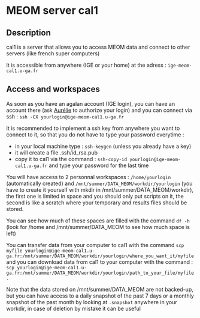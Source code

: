 # MEOM server cal1

## Description

cal1 is a server that allows you to access MEOM data and connect to other servers (like french super computers)

It is accessible from anywhere (IGE or your home) at the adress : ```ige-meom-cal1.u-ga.fr```

## Access and workspaces

As soon as you have an agalan account (IGE login), you can have an account there (ask [Aurélie](mailto:aurelie.albert@univ-grenoble-alpes.fr) to authorize your login) and you can connect via ssh : ```ssh -CX yourlogin@ige-meom-cal1.u-ga.fr```

It is recommended to implement a ssh key from anywhere you want to connect to it, so that you do not have to type your password everytime :
  - in your local machine type : ```ssh-keygen``` (unless you already have a key)
  - it will create a file .ssh/id_rsa.pub
  - copy it to cal1 via the command : ```ssh-copy-id yourlogin@ige-meom-cal1.u-ga.fr``` and type your password for the last time

You will have access to 2 personnal workspaces : ```/home/yourlogin``` (automatically created) and ```/mnt/summer/DATA_MEOM/workdir/yourlogin``` (you have to create it yourself with mkdir in /mnt/summer/DATA_MEOM/workdir), the first one is limited in space and you should only put scripts on it, the second is like a scratch where your temporary and results files should be stored.

You can see how much of these spaces are filled with the command ```df -h``` (look for /home and /mnt/summer/DATA_MEOM to see how much space is left)

You can transfer data from your computer to cal1 with the command ```scp myfile yourlogin@ige-meom-cal1.u-ga.fr:/mnt/summer/DATA_MEOM/workdir/yourlogin/where_you_want_it/myfile``` and you can download data from cal1 to your computer with the command : ```scp yourlogin@ige-meom-cal1.u-ga.fr:/mnt/summer/DATA_MEOM/workdir/yourlogin/path_to_your_file/myfile .```

Note that the data stored on /mnt/summer/DATA_MEOM are not backed-up, but you can have access to a daily snapshot of the past 7 days or a monthly snapshot of the past month by looking at ```.snapshot``` anywhere in your workdir, in case of deletion by mistake it can be useful
